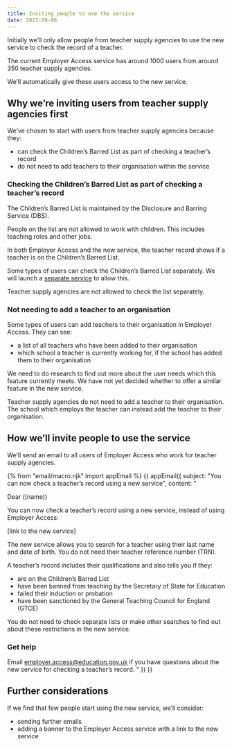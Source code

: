 ```yaml
---
title: Inviting people to use the service
date: 2023-09-06
---
```


Initially we’ll only allow people from teacher supply agencies to use the new service to check the record of a teacher.

The current Employer Access service has around 1000 users from around 350 teacher supply agencies.

We’ll automatically give these users access to the new service.

## Why we’re inviting users from teacher supply agencies first

We’ve chosen to start with users from teacher supply agencies because they:

- can check the Children’s Barred List as part of checking a teacher’s record
- do not need to add teachers to their organisation within the service

### Checking the Children’s Barred List as part of checking a teacher’s record

The Children’s Barred List is maintained by the Disclosure and Barring Service (DBS).

People on the list are not allowed to work with children. This includes teaching roles and other jobs.

In both Employer Access and the new service, the teacher record shows if a teacher is on the Children’s Barred List.

Some types of users can check the Children’s Barred List separately. We will launch a [separate service](/check-the-childrens-barred-list/) to allow this.

Teacher supply agencies are not allowed to check the list separately.

### Not needing to add a teacher to an organisation

Some types of users can add teachers to their organisation in Employer Access. They can see:

- a list of all teachers who have been added to their organisation
- which school a teacher is currently working for, if the school has added them to their organisation

We need to do research to find out more about the user needs which this feature currently meets. We have not yet decided whether to offer a similar feature in the new service.

Teacher supply agencies do not need to add a teacher to their organisation. The school which employs the teacher can instead add the teacher to their organisation.

## How we’ll invite people to use the service

We’ll send an email to all users of Employer Access who work for teacher supply agencies.

{% from "email/macro.njk" import appEmail %}
{{ appEmail({
  subject: "You can now check a teacher’s record using a new service",
  content: "

Dear ((name))

You can now check a teacher’s record using a new service, instead of using Employer Access:

[link to the new service]

The new service allows you to search for a teacher using their last name and date of birth. You do not need their teacher reference number (TRN).

A teacher’s record includes their qualifications and also tells you if they:

- are on the Children’s Barred List
- have been banned from teaching by the Secretary of State for Education
- failed their induction or probation
- have been sanctioned by the General Teaching Council for England (GTCE)

You do not need to check separate lists or make other searches to find out about these restrictions in the new service.

### Get help

Email employer.access@education.gov.uk if you have questions about the new service for checking a teacher’s record.
"
}) }}


## Further considerations

If we find that few people start using the new service, we’ll consider:

* sending further emails
* adding a banner to the Employer Access service with a link to the new service
